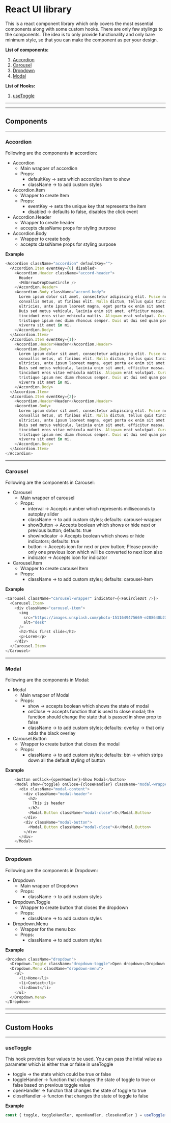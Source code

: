 # React UI library

This is a react component library which only covers the most essential components along with some custom hooks. There are only few stylings to the components. The idea is to only provide functionality and only bare minimum style, so that you can make the component as per your design.

**List of components:**

1. [Accordion](/#accordion)
2. [Carousel](/#carousel)
3. [Dropdown](/#dropdown)
4. [Modal](/#modal)

**List of Hooks:**

1. [useToggle](/#usetoggle)

---

---

## Components

---

### Accordion

Following are the components in accordion:

- Accordion
  - Main wrapper of accordion
  - Props:
    - defaultKey -> sets which accordion item to show
    - className -> to add custom styles
- Accordion.Item
  - Wrapper to create Item
  - Props:
    - eventKey -> sets the unique key that represents the item
    - disabled -> defaults to false, disables the click event
- Accordion.Header
  - Wrapper to create header
  - accepts className props for styling purpose
- Accordion.Body
  - Wrapper to create body
  - accepts className props for styling purpose

**Example**

```js
<Accordion className="accordion" defaultKey="">
  <Accordion.Item eventKey={0} disabled>
    <Accordion.Header className="accord-header">
      Header
      <MdArrowDropDownCircle />
    </Accordion.Header>
    <Accordion.Body className="accord-body">
      Lorem ipsum dolor sit amet, consectetur adipiscing elit. Fusce non
      convallis metus, ut finibus elit. Nulla dictum, tellus quis tincidunt
      ultricies, ante ipsum laoreet magna, eget porta ex enim sit amet quam.
      Duis sed metus vehicula, lacinia enim sit amet, efficitur massa. Quisque
      tincidunt eros vitae vehicula mattis. Aliquam erat volutpat. Curabitur
      tristique ipsum nec diam rhoncus semper. Duis ut dui sed quam posuere
      viverra sit amet in mi.
    </Accordion.Body>
  </Accordion.Item>
  <Accordion.Item eventKey={1}>
    <Accordion.Header>Header</Accordion.Header>
    <Accordion.Body>
      Lorem ipsum dolor sit amet, consectetur adipiscing elit. Fusce non
      convallis metus, ut finibus elit. Nulla dictum, tellus quis tincidunt
      ultricies, ante ipsum laoreet magna, eget porta ex enim sit amet quam.
      Duis sed metus vehicula, lacinia enim sit amet, efficitur massa. Quisque
      tincidunt eros vitae vehicula mattis. Aliquam erat volutpat. Curabitur
      tristique ipsum nec diam rhoncus semper. Duis ut dui sed quam posuere
      viverra sit amet in mi.
    </Accordion.Body>
  </Accordion.Item>
  <Accordion.Item eventKey={2}>
    <Accordion.Header>Header</Accordion.Header>
    <Accordion.Body>
      Lorem ipsum dolor sit amet, consectetur adipiscing elit. Fusce non
      convallis metus, ut finibus elit. Nulla dictum, tellus quis tincidunt
      ultricies, ante ipsum laoreet magna, eget porta ex enim sit amet quam.
      Duis sed metus vehicula, lacinia enim sit amet, efficitur massa. Quisque
      tincidunt eros vitae vehicula mattis. Aliquam erat volutpat. Curabitur
      tristique ipsum nec diam rhoncus semper. Duis ut dui sed quam posuere
      viverra sit amet in mi.
    </Accordion.Body>
  </Accordion.Item>
</Accordion>
```

---

### Carousel

Following are the components in Carousel:

- Carousel
  - Main wrapper of carousel
  - Props:
    - interval -> Accepts number which represents milliseconds to autoplay slider
    - className -> to add custom styles; defaults: carousel-wrapper
    - showButton -> Accepts boolean which shows or hide next or previous button; defaults: true
    - showIndicator -> Accepts boolean which shows or hide indicators; defaults: true
    - button -> Accepts icon for next or prev button; Please provide only one previous icon which will be converted to next icon also
    - indicator -> Accepts icon for indicator
- Carousel.Item
  - Wrapper to create carousel Item
  - Props:
    - className -> to add custom styles; defaults: carousel-item

**Example**

```js
<Carousel className="carousel-wrapper" indicator={<FaCircleDot />}>
  <Carousel.Item>
    <div className="carousel-item">
      <img
        src="https://images.unsplash.com/photo-1511649475669-e288648b2339?ixlib=rb-4.0.3&ixid=M3wxMjA3fDB8MHxwaG90by1wYWdlfHx8fGVufDB8fHx8fA%3D%3D&auto=format&fit=crop&w=2832&q=80"
        alt="desk"
      />
      <h2>This first slide</h2>
      <p>Lorem</p>
    </div>
  </Carousel.Item>
</Carousel>
```

---

### Modal

Following are the components in Modal:

- Modal
  - Main wrapper of Modal
  - Props:
    - show -> accepts boolean which shows the state of modal
    - onClose -> accepts function that is used to close modal; the function should change the state that is passed in show prop to false
    - className -> to add custom styles; defaults: overlay -> that only adds the black overlay
- Carousel.Button
  - Wrapper to create button that closes the modal
  - Props:
    - className -> to add custom styles; defaults: btn -> which strips down all the default styling of button

**Example**

```js
    <button onClick={openHandler}>Show Modal</button>
    <Modal show={toggle} onClose={closeHandler} className="modal-wrapper">
      <div className="modal-content">
        <div className="modal-header">
          <h2>
            This is header
          </h2>
          <Modal.Button className="modal-close">X</Modal.Button>
        </div>
        <div className="modal-button">
          <Modal.Button className="modal-close">X</Modal.Button>
        </div>
      </div>
    </Modal>
```

---

### Dropdown

Following are the components in Dropdown:

- Dropdown
  - Main wrapper of Dropdown
  - Props:
    - className -> to add custom styles
- Dropdown.Toggle
  - Wrapper to create button that closes the dropdown
  - Props:
    - className -> to add custom styles
- Dropdown.Menu
  - Wrapper for the menu box
  - Props:
    - className -> to add custom styles

**Example**

```js
<Dropdown className="dropdown">
  <Dropdown.Toggle className="dropdown-toggle">Open dropdown</Dropdown.Toggle>
  <Dropdown.Menu className="dropdown-menu">
    <ul>
      <li>Home</li>
      <li>Contact</li>
      <li>About</li>
    </ul>
  </Dropdown.Menu>
</Dropdown>
```

---

---

## Custom Hooks

---

### useToggle

This hook provides four values to be used. You can pass the intial value as parameter which is either true or false in useToggle

- toggle -> the state which could be true or false
- toggleHandler -> function that changes the state of toggle to true or false based on previous toggle value
- openHandler -> functon that changes the state of toggle to true
- closeHandler -> functon that changes the state of toggle to false

**Example**

```js
const { toggle, toggleHandler, openHandler, closeHandler } = useToggle(false);
```
